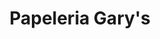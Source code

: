 ---
title: "Papeleria Gary's"
url: /san-andres-cholula/papeleria-garys/
shop: material de oficina
---